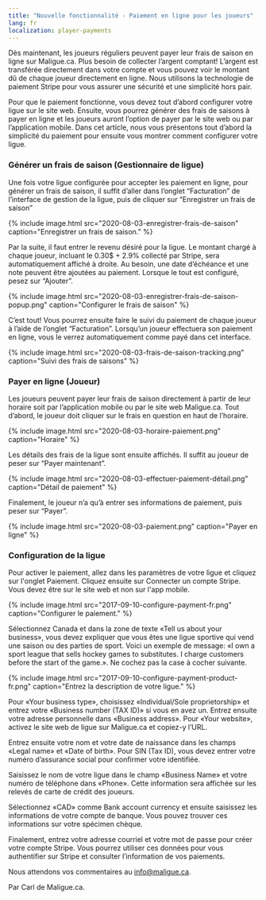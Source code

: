 ```yaml
---
title: "Nouvelle fonctionnalité - Paiement en ligne pour les joueurs"
lang: fr
localization: player-payments
---
```

Dès maintenant, les joueurs réguliers peuvent payer leur frais de saison en ligne sur Maligue.ca. Plus besoin de collecter l’argent comptant! L’argent est transférée directement dans votre compte et vous pouvez voir le montant dû de chaque joueur directement en ligne. Nous utilisons la technologie de paiement Stripe pour vous assurer une sécurité et une simplicité hors pair.

Pour que le paiement fonctionne, vous devez tout d’abord configurer votre ligue sur le site web. Ensuite, vous pourrez générer des frais de saisons à payer en ligne et les joueurs auront l’option de payer par le site web ou par l’application mobile. Dans cet article, nous vous présentons tout d’abord la simplicité du paiement pour ensuite vous montrer comment configurer votre ligue.

### Générer un frais de saison (Gestionnaire de ligue)

Une fois votre ligue configurée pour accepter les paiement en ligne, pour générer un frais de saison, il suffit d’aller dans l’onglet “Facturation” de l’interface de gestion de la ligue, puis de cliquer sur “Enregistrer un frais de saison”

{% include image.html src="2020-08-03-enregistrer-frais-de-saison" caption="Enregistrer un frais de saison." %}

Par la suite, il faut entrer le revenu désiré pour la ligue. Le montant chargé à chaque joueur, incluant le 0.30$ + 2.9% collecté par Stripe, sera automatiquement affiché à droite. Au besoin, une date d’échéance et une note peuvent être ajoutées au paiement. Lorsque le tout est configuré, pesez sur “Ajouter”.

{% include image.html src="2020-08-03-enregistrer-frais-de-saison-popup.png" caption="Configurer le frais de saison" %}

C’est tout! Vous pourrez ensuite faire le suivi du paiement de chaque joueur à l’aide de l’onglet “Facturation”. Lorsqu’un joueur effectuera son paiement en ligne, vous le verrez automatiquement comme payé dans cet interface.

<p>{% include image.html src="2020-08-03-frais-de-saison-tracking.png" caption="Suivi des frais de saisons" %}</p>

### Payer en ligne (Joueur)

Les joueurs peuvent payer leur frais de saison directement à partir de leur horaire soit par l’application mobile ou par le site web Maligue.ca. Tout d’abord, le joueur doit cliquer sur le frais en question en haut de l’horaire.

{% include image.html src="2020-08-03-horaire-paiement.png" caption="Horaire" %}

Les détails des frais de la ligue sont ensuite affichés. Il suffit au joueur de peser sur “Payer maintenant”.

{% include image.html src="2020-08-03-effectuer-paiement-détail.png" caption="Détail de paiement" %}

Finalement, le joueur n’a qu’à entrer ses informations de paiement, puis peser sur “Payer”.

{% include image.html src="2020-08-03-paiement.png" caption="Payer en ligne" %}

### Configuration de la ligue

Pour activer le paiement, allez dans les paramètres de votre ligue et cliquez sur l'onglet Paiement. Cliquez ensuite sur Connecter un compte Stripe. Vous devez être sur le site web et non sur l'app mobile.

{% include image.html src="2017-09-10-configure-payment-fr.png" caption="Configurer le paiement." %}

Sélectionnez Canada et dans la zone de texte «Tell us about your business», vous devez expliquer que vous êtes une ligue sportive qui vend une saison ou des parties de sport. Voici un exemple de message: «I own a sport league that sells hockey games to substitutes. I charge customers before the start of the game.». Ne cochez pas la case à cocher suivante.

{% include image.html src="2017-09-10-configure-payment-product-fr.png" caption="Entrez la description de votre ligue." %}

Pour «Your business type», choisissez «Individual/Sole proprietorship» et entrez votre «Business number (TAX ID)» si vous en avez un. Entrez ensuite votre adresse personnelle dans «Business address». Pour «Your website», activez le site web de ligue sur Maligue.ca et copiez-y l’URL.

Entrez ensuite votre nom et votre date de naissance dans les champs «Legal name» et «Date of birth». Pour SIN (Tax ID), vous devez entrer votre numéro d’assurance social pour confirmer votre identifiée.

Saisissez le nom de votre ligue dans le champ «Business Name» et votre numéro de téléphone dans «Phone». Cette information sera affichée sur les relevés de carte de crédit des joueurs.

Sélectionnez «CAD» comme Bank account currency et ensuite saisissez les informations de votre compte de banque. Vous pouvez trouver ces informations sur votre spécimen chèque.

Finalement, entrez votre adresse courriel et votre mot de passe pour créer votre compte Stripe. Vous pourrez utiliser ces données pour vous authentifier sur Stripe et consulter l’information de vos paiements.

Nous attendons vos commentaires au [info@maligue.ca](mailto:info@maligue.ca).

Par Carl de Maligue.ca.
